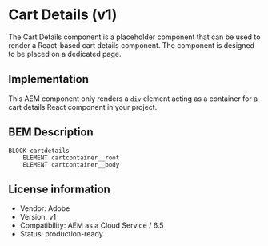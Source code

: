 # Cart Details (v1)

The Cart Details component is a placeholder component that can be used to render a React-based cart details component. 
The component is designed to be placed on a dedicated page.


## Implementation

This AEM component only renders a `div` element acting as a container for a cart details React component in your project.

## BEM Description

```
BLOCK cartdetails
    ELEMENT cartcontainer__root
    ELEMENT cartcontainer__body
```

## License information

-   Vendor: Adobe
-   Version: v1
-   Compatibility: AEM as a Cloud Service / 6.5
-   Status: production-ready